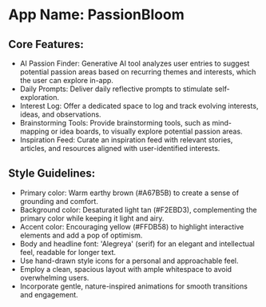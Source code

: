 # **App Name**: PassionBloom

## Core Features:

- AI Passion Finder: Generative AI tool analyzes user entries to suggest potential passion areas based on recurring themes and interests, which the user can explore in-app.
- Daily Prompts: Deliver daily reflective prompts to stimulate self-exploration.
- Interest Log: Offer a dedicated space to log and track evolving interests, ideas, and observations.
- Brainstorming Tools: Provide brainstorming tools, such as mind-mapping or idea boards, to visually explore potential passion areas.
- Inspiration Feed: Curate an inspiration feed with relevant stories, articles, and resources aligned with user-identified interests.

## Style Guidelines:

- Primary color: Warm earthy brown (#A67B5B) to create a sense of grounding and comfort.
- Background color: Desaturated light tan (#F2EBD3), complementing the primary color while keeping it light and airy.
- Accent color: Encouraging yellow (#FFDB58) to highlight interactive elements and add a pop of optimism.
- Body and headline font: 'Alegreya' (serif) for an elegant and intellectual feel, readable for longer text.
- Use hand-drawn style icons for a personal and approachable feel.
- Employ a clean, spacious layout with ample whitespace to avoid overwhelming users.
- Incorporate gentle, nature-inspired animations for smooth transitions and engagement.
